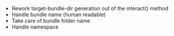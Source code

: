 - Rework target-bundle-dir generation out of the interact() method
- Handle bundle name (human readable)
- Take care of bundle folder name
- Handle namespace
